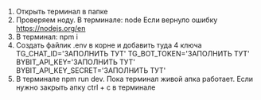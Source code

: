 1) Открыть терминал в папке
2) Проверяем ноду. В терминале: node
    Если вернуло ошибку https://nodejs.org/en
3) В терминал: npm i
4) Создать файлик .env в корне и добавить туда 4 ключа
   TG_CHAT_ID='ЗАПОЛНИТЬ ТУТ'
   TG_BOT_TOKEN='ЗАПОЛНИТЬ ТУТ'
   BYBIT_API_KEY='ЗАПОЛНИТЬ ТУТ'
   BYBIT_API_KEY_SECRET='ЗАПОЛНИТЬ ТУТ'
5) В терминале npm run dev. Пока терминал живой апка работает. Если нужно закрыть апку ctrl + c в терминале